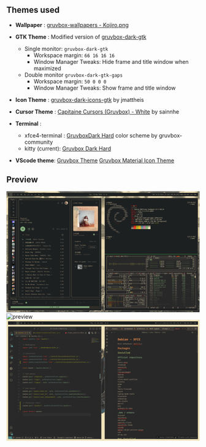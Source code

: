 ## Themes used
+ **Wallpaper** : [gruvbox-wallpapers - Kojiro.png](https://github.com/AngelJumbo/gruvbox-wallpapers/blob/main/wallpapers/light/Kojiro.png)

+ **GTK Theme** : Modified version of [gruvbox-dark-gtk](https://github.com/jmattheis/gruvbox-dark-gtk)
  + Single monitor: `gruvbox-dark-gtk`
    + Workspace margin: `66 16 16 16`
    + Window Manager Tweaks: Hide frame and title window when maximized 
  + Double monitor `gruvbox-dark-gtk-gaps`
    + Workspace margin: `50 0 0 0`
    + Window Manager Tweaks: Show frame and title window
  
+ **Icon Theme** : [gruvbox-dark-icons-gtk](https://github.com/jmattheis/gruvbox-dark-icons-gtk?tab=readme-ov-file) by jmattheis
  
+ **Cursor Theme** : [Capitaine Cursors (Gruvbox) - White](https://github.com/sainnhe/capitaine-cursors) by sainnhe
  
+ **Terminal** :
  + xfce4-terminal : [GruvboxDark Hard](https://github.com/gruvbox-community/gruvbox-contrib/blob/master/xfce4-terminal/gruvbox-dark-hard.theme) color scheme by gruvbox-community
  + kitty (current): [Gruvbox Dark Hard](https://raw.githubusercontent.com/gruvbox-community/gruvbox-contrib/master/kitty/gruvbox-dark-hard.conf)
    
+ **VScode theme**: [Gruvbox Theme](https://github.com/jdinhify/vscode-theme-gruvbox)
                    [Gruvbox Material Icon Theme](https://github.com/Jonathan-Harty/vscode-material-icon-theme)  

## Preview
![preview](Pictures/screenshot-1.png)
![preview](Pictures/screenshot-2.png)
![preview](Pictures/screenshot-3.png)
